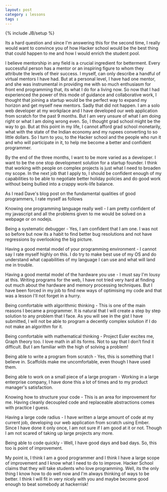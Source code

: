 ```yaml
---
layout: post
category : lessons
tags :
---
```

{% include JB/setup %}

Its a hard question and since I'm answering this for the second time, I really would want to convince you of how Hacker school would be the best thing that could happen to me and how I would enrich the student pool.

I believe mentorship in any field is a crucial ingredient for betterment. Every successful person has a mentor or an inspiring figure to whom they attribute the levels of their success. I myself, can only describe a handful of virtual mentors I have had. But at a personal level, I have had one mentor, and she was instrumental in providing me with so much enthusiasm for front end programming that, its what I do for a living now. So now that I had experienced the power of this mode of guidance and collaborative work, I thought that joining a startup would be the perfect way to expand my horizon and get myself new mentors. Sadly that did not happen. I am a solo web developer at my workplace and I have developed our web application from scratch for the past 9 months. But I am very unsure of what I am doing right or what I am doing wrong even. So, I thought grad school might be the way to go. But at this point in my life, I cannot afford grad school monetarily, what with the state of the Indian economy and my rupees converting to so little dollars. So I turn to you, to the Hacker school and the people who run it and who will participate in it, to help me become a better and confident programmer.

By the end of the three months, I want to be more varied as a developer. I want to be the one stop development solution for a startup founder. I think that working with people on complex projects is just what I need to broaden my scope. In the next job that I apply to, I should be confident enough of my capabilities to be able to negotiate better holiday policies and do good work without being bullied into a crappy work-life balance.

As I read Dave's blog post on the fundamental qualities of good programmers, I rate myself as follows

Knowing one programming language really well - I am pretty confident of my javascript and all the problems given to me would be solved on a webpage or on nodejs.

Being a systematic debugger - Yes, I am confident that I am one. I was not so before but now its a habit to find better bug resolutions and not have regressions by overlooking the big picture.

Having a good mental model of your programming environment - I cannot say I rate myself highly on this. I do try to make best use of my OS and do understand what capabilities of my language I can use and what will land me in trouble.

Having a good mental model of the hardware you use - I must say I'm lousy at this. Writing programs for the web, I have not tried very hard at finding out much about the hardware and memory processing techniques. But I have been forced in my job to find new ways of optimising my code and that was a lesson I'll not forget in a hurry.

Being comfortable with algorithmic thinking - This is one of the main reasons I became a programmer. It is natural that I will create a step by step solution to any problem that I face. As you will see in the gist I have submitted, I will not be able to program a decently complex solution if I do not make an algorithm for it.

Being comfortable with mathematical thinking - Project Euler excites me, Graph theory too. I love math in all its forms. Not to say that I don’t find it difficult. But I am familiar with the high of solving a problem!

Being able to write a program from scratch - Yes, this is something that I believe in. Scaffolds make me uncomfortable, even though I have used them. 

Being able to work on a small piece of a large program - Working in a large enterprise company, I have done this a lot of times and to my product manager's satisfaction.

Knowing how to structure your code - This is an area for improvement for me. Having cleanly decoupled code and replaceable abstractions comes with practice I guess.

Having a large code radius - I have written a large amount of code at my current job, developing our web application from scratch using Ember. Since I have done it only once, I am not sure if I am good at it or not. Though I am not scared of taking up large projects any more.

Being able to code quickly - Well, I have good days and bad days. So, this too is point of improvement.

My point is, I think I am a good programmer and I think I have a large scope of improvement and I know what I need to do to improve. Hacker School claims that they will take students who love programming. Well, its the only thing I know how to do well now and I'm always thinking of ways to be better. I think I will fit in very nicely with you and maybe become good enough to beat somebody at hackerrisk!


